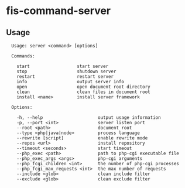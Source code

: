 # fis-command-server

## Usage

      Usage: server <command> [options]

      Commands:

        start                  start server
        stop                   shutdown server
        restart                restart server
        info                   output server info
        open                   open document root directory
        clean                  clean files in document root
        install <name>         install server framework

      Options:

        -h, --help                     output usage information
        -p, --port <int>               server listen port
        --root <path>                  document root
        --type <php|java|node>         process language
        --rewrite [script]             enable rewrite mode
        --repos <url>                  install repository
        --timeout <seconds>            start timeout
        --php_exec <path>              path to php-cgi executable file
        --php_exec_args <args>         php-cgi arguments
        --php_fcgi_children <int>      the number of php-cgi processes
        --php_fcgi_max_requests <int>  the max number of requests
        --include <glob>               clean include filter
        --exclude <glob>               clean exclude filter